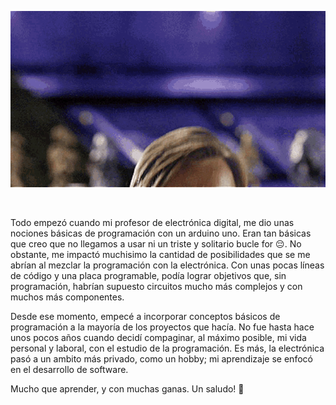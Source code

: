 <p align="center">
  <img src="docs/hello_there_kenobi.gif" />
</p>

<br>

Todo empezó cuando mi profesor de electrónica digital, me dio unas nociones básicas de programación con un arduino uno. 
Eran tan básicas que creo que no llegamos a usar ni un triste y solitario bucle for :pensive:. No obstante, me impactó
muchisimo la cantidad de posibilidades que se me abrían al mezclar la programación con la electrónica. Con unas pocas 
líneas de código y una placa programable, podía lograr objetivos que, sin programación, habrían supuesto circuitos mucho
más complejos y con muchos más componentes.

Desde ese momento, empecé a incorporar conceptos básicos de programación a la mayoría de los proyectos que hacía. No fue
hasta hace unos pocos años cuando decidí compaginar, al máximo posible, mi vida personal y laboral, con el estudio de la 
programación. Es más, la electrónica pasó a un ambito más privado, como un hobby; mi aprendizaje se enfocó en el 
desarrollo de software.

Mucho que aprender, y con muchas ganas. Un saludo! :wave:
